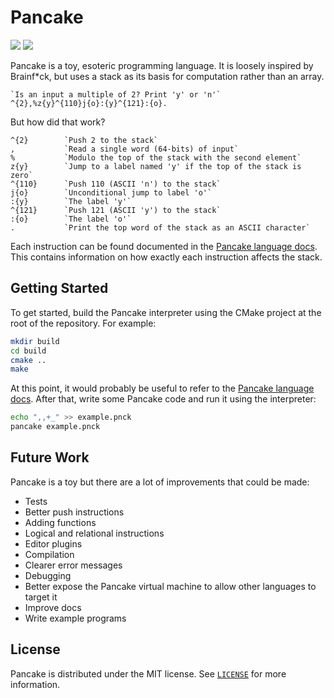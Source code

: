 # Pancake

<div style="display: inline;">
<img src="https://img.shields.io/badge/version-0.2.0-blue"/>
<img src="https://img.shields.io/badge/license-MIT-brightgreen"/>
</div>

Pancake is a toy, esoteric programming language.
It is loosely inspired by Brainf*ck, but uses a stack as its basis for computation rather than an array.

```
`Is an input a multiple of 2? Print 'y' or 'n'`
^{2},%z{y}^{110}j{o}:{y}^{121}:{o}.
```

But how did that work?

```
^{2}        `Push 2 to the stack`
,           `Read a single word (64-bits) of input`
%           `Modulo the top of the stack with the second element`
z{y}        `Jump to a label named 'y' if the top of the stack is zero`
^{110}      `Push 110 (ASCII 'n') to the stack`
j{o}        `Unconditional jump to label 'o'`
:{y}        `The label 'y'`
^{121}      `Push 121 (ASCII 'y') to the stack`
:{o}        `The label 'o'`
.           `Print the top word of the stack as an ASCII character`
```

Each instruction can be found documented in the [Pancake language docs](./docs/Language.md).
This contains information on how exactly each instruction affects the stack.

## Getting Started
To get started, build the Pancake interpreter using the CMake project at the root of the repository.
For example:

```sh
mkdir build
cd build
cmake ..
make
```

At this point, it would probably be useful to refer to the [Pancake language docs](./docs/Language.md).
After that, write some Pancake code and run it using the interpreter:

```sh
echo ",,+_" >> example.pnck
pancake example.pnck
```

## Future Work
Pancake is a toy but there are a lot of improvements that could be made:
- Tests
- Better push instructions
- Adding functions
- Logical and relational instructions
- Editor plugins
- Compilation
- Clearer error messages
- Debugging
- Better expose the Pancake virtual machine to allow other languages to target it
- Improve docs
- Write example programs

## License
Pancake is distributed under the MIT license. See [`LICENSE`](./LICENSE) for more information.
